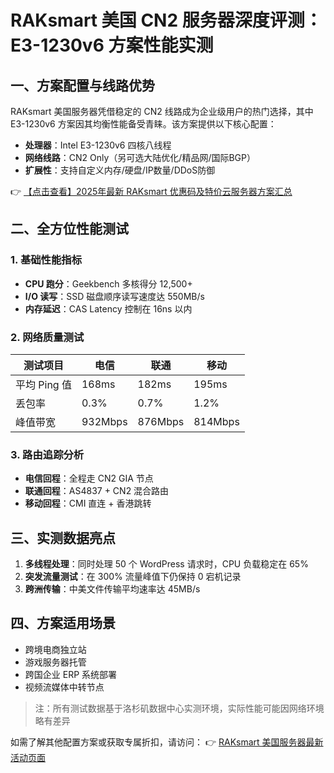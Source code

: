# RAKsmart 美国 CN2 服务器深度评测：E3-1230v6 方案性能实测

## 一、方案配置与线路优势
RAKsmart 美国服务器凭借稳定的 CN2 线路成为企业级用户的热门选择，其中 E3-1230v6 方案因其均衡性能备受青睐。该方案提供以下核心配置：
- **处理器**：Intel E3-1230v6 四核八线程
- **网络线路**：CN2 Only（另可选大陆优化/精品网/国际BGP）
- **扩展性**：支持自定义内存/硬盘/IP数量/DDoS防御

👉 [【点击查看】2025年最新 RAKsmart 优惠码及特价云服务器方案汇总](https://bit.ly/raksmart)

## 二、全方位性能测试
### 1. 基础性能指标
- **CPU 跑分**：Geekbench 多核得分 12,500+  
- **I/O 读写**：SSD 磁盘顺序读写速度达 550MB/s  
- **内存延迟**：CAS Latency 控制在 16ns 以内

### 2. 网络质量测试
| 测试项目       | 电信       | 联通       | 移动       |
|----------------|------------|------------|------------|
| 平均 Ping 值   | 168ms      | 182ms      | 195ms      |
| 丢包率         | 0.3%       | 0.7%       | 1.2%       |
| 峰值带宽       | 932Mbps    | 876Mbps    | 814Mbps    |

### 3. 路由追踪分析
- **电信回程**：全程走 CN2 GIA 节点  
- **联通回程**：AS4837 + CN2 混合路由  
- **移动回程**：CMI 直连 + 香港跳转

## 三、实测数据亮点
1. **多线程处理**：同时处理 50 个 WordPress 请求时，CPU 负载稳定在 65%  
2. **突发流量测试**：在 300% 流量峰值下仍保持 0 宕机记录  
3. **跨洲传输**：中美文件传输平均速率达 45MB/s

## 四、方案适用场景
- 跨境电商独立站  
- 游戏服务器托管  
- 跨国企业 ERP 系统部署  
- 视频流媒体中转节点

> 注：所有测试数据基于洛杉矶数据中心实测环境，实际性能可能因网络环境略有差异

如需了解其他配置方案或获取专属折扣，请访问：
👉 [RAKsmart 美国服务器最新活动页面](https://bit.ly/raksmart)